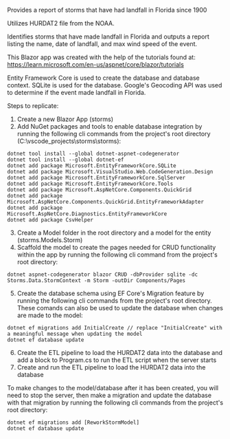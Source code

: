 Provides a report of storms that have had landfall in Florida since 1900

Utilizes HURDAT2 file from the NOAA.

Identifies storms that have made landfall in Florida and outputs a report listing the name, date of landfall, and max wind speed of the event.

This Blazor app was created with the help of the tutorials found at:
https://learn.microsoft.com/en-us/aspnet/core/blazor/tutorials

Entity Framework Core is used to create the database and database context.
SQLite is used for the database.
Google's Geocoding API was used to determine if the event made landfall in Florida.


Steps to replicate:
1. Create a new Blazor App (storms)
2. Add NuGet packages and tools to enable database integration by running the following cli commands from the project's root directory (C:\vscode_projects\storms\storms):
```
dotnet tool install --global dotnet-aspnet-codegenerator
dotnet tool install --global dotnet-ef
dotnet add package Microsoft.EntityFrameworkCore.SQLite
dotnet add package Microsoft.VisualStudio.Web.CodeGeneration.Design
dotnet add package Microsoft.EntityFrameworkCore.SqlServer
dotnet add package Microsoft.EntityFrameworkCore.Tools
dotnet add package Microsoft.AspNetCore.Components.QuickGrid
dotnet add package Microsoft.AspNetCore.Components.QuickGrid.EntityFrameworkAdapter
dotnet add package Microsoft.AspNetCore.Diagnostics.EntityFrameworkCore
dotnet add package CsvHelper
```
3. Create a Model folder in the root directory and a model for the entity (storms.Models.Storm)
4. Scaffold the model to create the pages needed for CRUD functionality within the app by running the following cli command from the project's root directory:
```
dotnet aspnet-codegenerator blazor CRUD -dbProvider sqlite -dc Storms.Data.StormContext -m Storm -outDir Components/Pages
```
5. Create the database schema using EF Core's Migration feature by running the following cli commands from the project's root directory. These comands can also be used to update the database when changes are made to the model:
```
dotnet ef migrations add InitialCreate // replace "InitialCreate" with a meaningful message when updating the model
dotnet ef database update
```
6. Create the ETL pipeline to load the HURDAT2 data into the database and add a block to Program.cs to run the ETL script when the server starts
7. Create and run the ETL pipeline to load the HURDAT2 data into the database


To make changes to the model/database after it has been created, you will need to stop the server, then make a migration and update the database with that migration by running the following cli commands from the project's root directory:
```
dotnet ef migrations add [ReworkStormModel]
dotnet ef database update
```